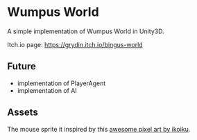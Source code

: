 # Wumpus World

A simple implementation of Wumpus World in Unity3D.

Itch.io page: https://grydin.itch.io/bingus-world

## Future

- implementation of PlayerAgent
- implementation of AI

## Assets

The mouse sprite it inspired by this [awesome pixel art by ikoiku](https://ikoiku.itch.io/16-x-16-pixel-art-character-mouse).
